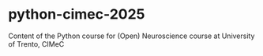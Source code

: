# python-cimec-2025
Content of the Python course for (Open) Neuroscience course at University of Trento, CIMeC
